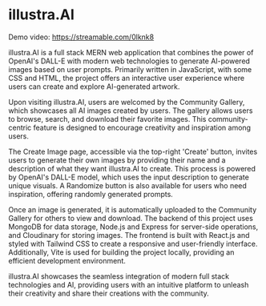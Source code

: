 # illustra.AI
Demo video: https://streamable.com/0lknk8

illustra.AI is a full stack MERN web application that combines the power of OpenAI's DALL-E with modern web technologies to generate AI-powered images based on user prompts. Primarily written in JavaScript, with some CSS and HTML, the project offers an interactive user experience where users can create and explore AI-generated artwork.

Upon visiting illustra.AI, users are welcomed by the Community Gallery, which showcases all AI images created by users. The gallery allows users to browse, search, and download their favorite images. This community-centric feature is designed to encourage creativity and inspiration among users.

The Create Image page, accessible via the top-right 'Create' button, invites users to generate their own images by providing their name and a description of what they want illustra.AI to create. This process is powered by OpenAI's DALL-E model, which uses the input description to generate unique visuals. A Randomize button is also available for users who need inspiration, offering randomly generated prompts.

Once an image is generated, it is automatically uploaded to the Community Gallery for others to view and download. The backend of this project uses MongoDB for data storage, Node.js and Express for server-side operations, and Cloudinary for storing images. The frontend is built with React.js and styled with Tailwind CSS to create a responsive and user-friendly interface. Additionally, Vite is used for building the project locally, providing an efficient development environment.

illustra.AI showcases the seamless integration of modern full stack technologies and AI, providing users with an intuitive platform to unleash their creativity and share their creations with the community.
